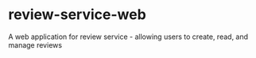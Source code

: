# review-service-web
A web application for review service - allowing users to create, read, and manage reviews
